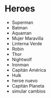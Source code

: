 # Heroes

* Superman
* Batman
* Aquaman
* Mujer Maravilla
* Linterna Verde
* Robin
* Thor
* Nightwolf
* Ironman
* Capitán América
* Hulk
* heroe nuevo
* Capitán Planeta
* simular cambios
